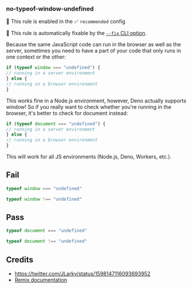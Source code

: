 ### no-typeof-window-undefined

💼 This rule is enabled in the ✅ `recommended` config

🔧 This rule is automatically fixable by
the [`--fix` CLI option](https://eslint.org/docs/latest/user-guide/command-line-interface#--fix).

Because the same JavaScript code can run in the browser as well as the server, sometimes you need to have a part of your
code that only runs in one context or the other:

```ts
if (typeof window === "undefined") {
// running in a server environment
} else {
// running in a browser environment
}
```

This works fine in a Node.js environment, however, Deno actually supports window! So if you really want to check whether
you're running in the browser, it's better to check for document instead:

```ts
if (typeof document === "undefined") {
// running in a server environment
} else {
// running in a browser environment
}
```

This will work for all JS environments (Node.js, Deno, Workers, etc.).

## Fail

```js
typeof window === "undefined"
```

```js
typeof window !== "undefined"
```

## Pass

```js
typeof document === "undefined"
```

```js
typeof document !== "undefined"
```

## Credits

- https://twitter.com/JLarky/status/1598147116093693952
- [Remix documentation](https://remix.run/docs/en/v1/pages/gotchas#typeof-window-checks)